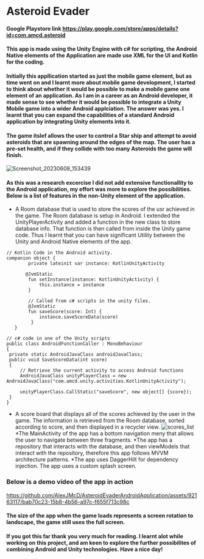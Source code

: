 # Asteroid Evader

#### Google Playstore link https://play.google.com/store/apps/details?id=com.amcd.asteroid

#### This app is made using the Unity Engine with c# for scripting, the Android Native elements of the Application are made use XML for the UI and Kotlin for the coding.

#### Initially this appllication started as just the mobile game element, but as time went on and I learnt more about mobile game development, I started to think about whether it would be possible to make a mobile game one element of an application. As I am in a career as an Android developer, it made sense to see whether it would be possible to integrate a Unity Mobile game into a wider Android applciation. The answer was yes. I learnt that you can expand the capabilities of a standard Android application by integrating Unity elements into it.

#### The game itslef allows the user to control a Star ship and attempt to avoid asteroids that are spawning around the edges of the map. The user has a pre-set health, and if they collide with too many Asteroids the game will finish.

![Screenshot_20230608_153439](https://github.com/AlexJMcD/AsteroidEvaderAndroidApplication/assets/92163117/32931294-afe2-4c85-b1fb-57526fd313cb)

#### As this was a research excercise I did not add extensive functionallity to the Android application, my effort was more to explore the possibilities. Below is a list of features in the non-Unity element of the application.
* A Room database that is used to store the scores of the usr achieved in the game. The Room database is setup in Android. I extended the UnityPlayerActivity and added a function in the new class to store database info. That function is then called from inside the Unity game code. Thus I learnt that you can have significant Utility between the Unity and Android Native elements of the app.
```
// Kotlin Code in the Android activity.
companion object {
        private lateinit var instance: KotlinUnityActivity

       @JvmStatic
        fun setInstance(instance: KotlinUnityActivity) {
            this.instance = instance
        }

        // Called from c# scripts in the unity files.
        @JvmStatic
        fun saveScore(score: Int) {
            instance.saveScoreData(score)
         }
   }
   ```
   ```
   // c# code in one of the Unity scripts
   public class AndroidFunctionCaller : MonoBehaviour
{
    private static AndroidJavaClass androidJavaClass;
    public void SaveScoreData(int score)
    {
        // Retrieve the current activity to access Android functions
        AndroidJavaClass unityPlayerClass = new AndroidJavaClass("com.amcd.unity.activities.KotlinUnityActivity");

        unityPlayerClass.CallStatic("saveScore", new object[] {score});
    }
}
```
* A score board that displays all of the scores achieved by the user in the game. The information is retrieved from the Room database, sorted according to score, and then displayed in a recycler view.
![scores_list](https://github.com/AlexJMcD/AsteroidEvaderAndroidApplication/assets/92163117/d49fa228-e217-4125-b64a-1f9606cf93d4)
*The MainActivity of the app has a bottom navigation meny that allows the user to navigate between three fragments.
*The app has a repository that interacts with the database, and then viewModels that interact with the repository, therefore this app follows MVVM architecture patterns.
*The app uses DaggerHilt for dependency injection.
The app uses a custom splash screen.

### Below is a demo video of the app in action


https://github.com/AlexJMcD/AsteroidEvaderAndroidApplication/assets/92163117/bab70c23-15b8-4b56-a97c-f655f713c98c
#### The size of the app when the game loads represents a screen rotation to landscape, the game still uses the full screen.

#### If you got this far thank you very much for reading. I learnt alot while working on this project, and am keen to explore the further possibilites of combining Android and Unity technologies. Have a nice day!

